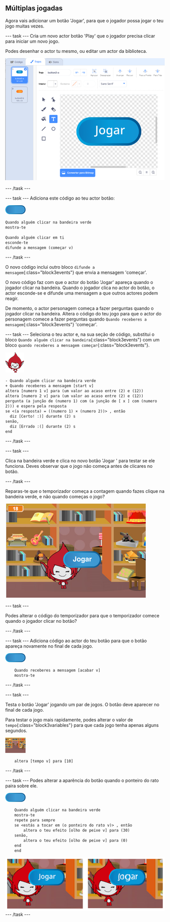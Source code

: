 ## Múltiplas jogadas

Agora vais adicionar um botão 'Jogar', para que o jogador possa jogar o teu jogo muitas vezes.

--- task --- Cria um novo actor botão 'Play' que o jogador precisa clicar para iniciar um novo jogo.

Podes desenhar o actor tu mesmo, ou editar um actor da biblioteca.

![Imagem do botão Play](images/brain-play.png)

--- /task ---

--- task --- Adiciona este código ao teu actor botão:

![Actor botāo](images/button-sprite.png)

```blocks3
Quando alguém clicar na bandeira verde
mostra-te

Quando alguém clicar em ti
esconde-te
difunde a mensagem (começar v)
```

--- /task ---

O novo código inclui outro bloco `difunde a mensagem`{:class="block3events"} que envia a mensagem 'começar'.

O novo código faz com que o actor do botão 'Jogar' apareça quando o jogador clicar na bandeira. Quando o jogador clica no actor do botão, o actor esconde-se e difunde uma mensagem a que outros actores podem reagir.

De momento, o actor personagem começa a fazer perguntas quando o jogador clicar na bandeira. Altera o código do teu jogo para que o actor do personagem comece a fazer perguntas quando `Quando receberes a mensagem`{:class="block3events"} 'começar'.

--- task --- Seleciona o teu actor e, na sua seção de código, substitui o bloco `Quando alguém clicar na bandeira`{:class="block3events"} com um bloco `quando receberes a mensagem começar`{:class="block3events"}.

![Actor personagem](images/giga-sprite.png)

```blocks3
- Quando alguém clicar na bandeira verde
+ Quando receberes a mensagem [start v]
altera [numero 1 v] para (um valor ao acaso entre (2) e (12))
altera [numero 2 v] para (um valor ao acaso entre (2) e (12))
pergunta (a junção de (numero 1) com (a junção de [ x ] com (numero 2))) e espera pela resposta
se <(a resposta) = ((numero 1) × (numero 2))> , então 
  diz [Certo! :)] durante (2) s
senão, 
  diz [Errado :(] durante (2) s
end
```

--- /task ---

--- task ---

Clica na bandeira verde e clica no novo botão 'Jogar ' para testar se ele funciona. Deves observar que o jogo não começa antes de clicares no botão.

--- /task ---

Reparas-te que o temporizador começa a contagem quando fazes clique na bandeira verde, e não quando começas o jogo?

![Temporizador iniciado](images/brain-timer-bug.png)

--- task ---

Podes alterar o código do temporizador para que o temporizador comece quando o jogador clicar no botão?

--- /task ---

--- task --- Adiciona código ao actor do teu botão para que o botão apareça novamente no final de cada jogo.

![Actor botāo](images/button-sprite.png)

```blocks3
    Quando receberes a mensagem [acabar v]
    mostra-te
```

--- /task ---

--- task ---

Testa o botão 'Jogar' jogando um par de jogos. O botão deve aparecer no final de cada jogo.

Para testar o jogo mais rapidamente, podes alterar o valor de `tempo`{:class="block3variables"} para que cada jogo tenha apenas alguns segundos.

![Palco](images/stage-sprite.png)

```blocks3
    altera [tempo v] para [10]
```

--- /task ---

--- task --- Podes alterar a aparência do botão quando o ponteiro do rato paira sobre ele.

![Botão](images/button-sprite.png)

```blocks3
    Quando alguém clicar na bandeira verde
    mostra-te
    repete para sempre 
    se <estás a tocar em (o ponteiro do rato v)> , então 
        altera o teu efeito [olho de peixe v] para (30)
    senão, 
        altera o teu efeito [olho de peixe v] para (0)
    end
    end
```

![captura de ecrã](images/brain-fisheye.png) --- /task ---